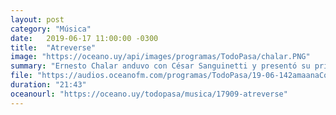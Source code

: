 ```yaml
---
layout: post
category: "Música"
date:   2019-06-17 11:00:00 -0300
title:  "Atreverse"
image: "https://oceano.uy/api/images/programas/TodoPasa/chalar.PNG"
summary: "Ernesto Chalar anduvo con César Sanguinetti y presentó su primer álbum \"Babia\"."
file: "https://audios.oceanofm.com/programas/TodoPasa/19-06-142amaanaCoquetoescenario.mp3"
duration: "21:43"
oceanourl: "https://oceano.uy/todopasa/musica/17909-atreverse"
---
```

  
